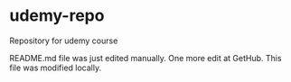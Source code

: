# udemy-repo

Repository for udemy course

README.md file was just edited manually. One more edit at GetHub. This file was modified locally.
